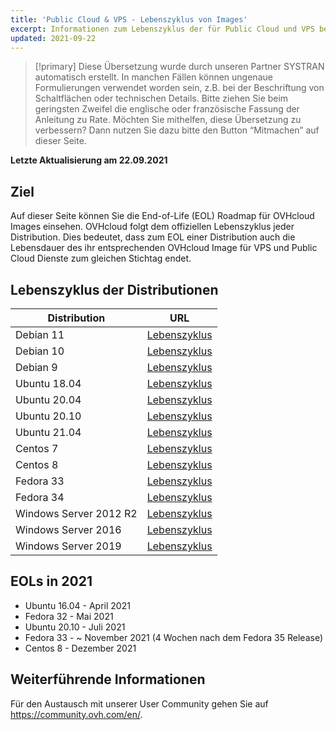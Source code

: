 ```yaml
---
title: 'Public Cloud & VPS - Lebenszyklus von Images'
excerpt: Informationen zum Lebenszyklus der für Public Cloud und VPS bereitgestellten Images
updated: 2021-09-22
---
```


> [!primary]
> Diese Übersetzung wurde durch unseren Partner SYSTRAN automatisch erstellt. In manchen Fällen können ungenaue Formulierungen verwendet worden sein, z.B. bei der Beschriftung von Schaltflächen oder technischen Details. Bitte ziehen Sie beim geringsten Zweifel die englische oder französische Fassung der Anleitung zu Rate. Möchten Sie mithelfen, diese Übersetzung zu verbessern? Dann nutzen Sie dazu bitte den Button “Mitmachen” auf dieser Seite.
>

**Letzte Aktualisierung am 22.09.2021**

## Ziel

Auf dieser Seite können Sie die End-of-Life (EOL) Roadmap für OVHcloud Images einsehen. OVHcloud folgt dem offiziellen Lebenszyklus jeder Distribution. Dies bedeutet, dass zum EOL einer Distribution auch die Lebensdauer des ihr entsprechenden OVHcloud Image für VPS und Public Cloud Dienste zum gleichen Stichtag endet.

## Lebenszyklus der Distributionen

| Distribution                  | URL                                                                                       |
| ----------------------------- | ----------------------------------------------------------------------------------------- |
| Debian 11                     | [Lebenszyklus](https://wiki.debian.org/DebianReleases)                                      |
| Debian 10                     | [Lebenszyklus](https://wiki.debian.org/DebianReleases)                                      |
| Debian 9                      | [Lebenszyklus](https://wiki.debian.org/DebianReleases)                                      |
| Ubuntu 18.04                  | [Lebenszyklus](https://wiki.ubuntu.com/Releases)                                            |
| Ubuntu 20.04                  | [Lebenszyklus](https://wiki.ubuntu.com/Releases)                                            |
| Ubuntu 20.10                  | [Lebenszyklus](https://wiki.ubuntu.com/Releases)                                            |
| Ubuntu 21.04                  | [Lebenszyklus](https://wiki.ubuntu.com/Releases)                                            |
| Centos 7                      | [Lebenszyklus](https://wiki.centos.org/About/Product)                                       |
| Centos 8                      | [Lebenszyklus](https://wiki.centos.org/About/Product)                                       |
| Fedora 33                     | [Lebenszyklus](https://fedoraproject.org/wiki/Fedora_Release_Life_Cycle)                    |
| Fedora 34                     | [Lebenszyklus](https://fedoraproject.org/wiki/Fedora_Release_Life_Cycle)                    |
| Windows Server 2012 R2        | [Lebenszyklus](https://docs.microsoft.com/en-us/lifecycle/products/windows-server-2012-r2)  |
| Windows Server 2016           | [Lebenszyklus](https://docs.microsoft.com/en-us/lifecycle/products/windows-server-2016)     |
| Windows Server 2019           | [Lebenszyklus](https://docs.microsoft.com/en-us/lifecycle/products/windows-server-2019)     |

## EOLs in 2021

- Ubuntu 16.04 - April 2021
- Fedora 32 - Mai 2021
- Ubuntu 20.10 - Juli 2021
- Fedora 33 - ~ November 2021 (4 Wochen nach dem Fedora 35 Release)
- Centos 8 - Dezember 2021

## Weiterführende Informationen

Für den Austausch mit unserer User Community gehen Sie auf <https://community.ovh.com/en/>.
